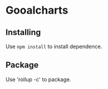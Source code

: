 # Gooalcharts

## Installing

Use `npm install` to install dependence.

## Package

Use 'rollup -c' to package.